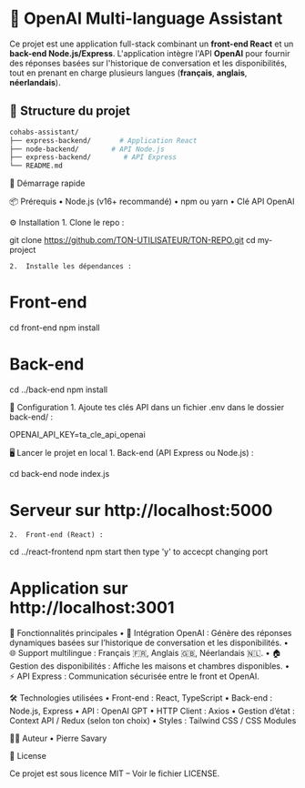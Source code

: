 # 🏡 OpenAI Multi-language Assistant

Ce projet est une application full-stack combinant un **front-end React** et un **back-end Node.js/Express**. L'application intègre l'API **OpenAI** pour fournir des réponses basées sur l'historique de conversation et les disponibilités, tout en prenant en charge plusieurs langues (**français**, **anglais**, **néerlandais**).

## 📁 Structure du projet

```bash
cohabs-assistant/
├── express-backend/       # Application React
├── node-backend/        # API Node.js
├── express-backend/        # API Express
└── README.md
```

🚀 Démarrage rapide

📦 Prérequis
	•	Node.js (v16+ recommandé)
	•	npm ou yarn
	•	Clé API OpenAI

⚙️ Installation
	1.	Clone le repo :

git clone https://github.com/TON-UTILISATEUR/TON-REPO.git
cd my-project

	2.	Installe les dépendances :

# Front-end
cd front-end
npm install

# Back-end
cd ../back-end
npm install

🔐 Configuration
	1.	Ajoute tes clés API dans un fichier .env dans le dossier back-end/ :

OPENAI_API_KEY=ta_cle_api_openai

🖥️ Lancer le projet en local
	1.	Back-end (API Express ou Node.js) :

cd back-end
node index.js
# Serveur sur http://localhost:5000

	2.	Front-end (React) :

cd ../react-frontend
npm start
then type 'y' to accecpt changing port
# Application sur http://localhost:3001

🧩 Fonctionnalités principales
	•	💬 Intégration OpenAI : Génère des réponses dynamiques basées sur l’historique de conversation et les disponibilités.
	•	🌐 Support multilingue : Français 🇫🇷, Anglais 🇬🇧, Néerlandais 🇳🇱.
	•	🏠 Gestion des disponibilités : Affiche les maisons et chambres disponibles.
	•	⚡ API Express : Communication sécurisée entre le front et OpenAI.

🛠️ Technologies utilisées
	•	Front-end : React, TypeScript
	•	Back-end : Node.js, Express
	•	API : OpenAI GPT
	•	HTTP Client : Axios
	•	Gestion d’état : Context API / Redux (selon ton choix)
	•	Styles : Tailwind CSS / CSS Modules

🧑‍💻 Auteur
	•	Pierre Savary

📄 License

Ce projet est sous licence MIT – Voir le fichier LICENSE.
